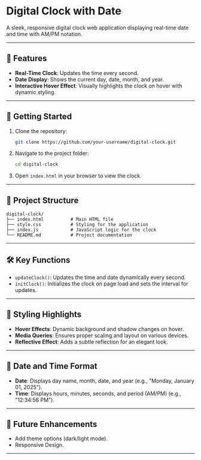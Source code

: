 # Digital Clock with Date

A sleek, responsive digital clock web application displaying real-time date and time with AM/PM notation.

---

## 🧩 Features

- **Real-Time Clock**: Updates the time every second.
- **Date Display**: Shows the current day, date, month, and year.
- **Interactive Hover Effect**: Visually highlights the clock on hover with dynamic styling.

---

## 🚀 Getting Started

1. Clone the repository:
   ```bash
   git clone https://github.com/your-username/digital-clock.git
   ```
2. Navigate to the project folder:
   ```bash
   cd digital-clock
   ```
3. Open `index.html` in your browser to view the clock.

---

## 📂 Project Structure

```
digital-clock/
├── index.html          # Main HTML file
├── style.css           # Styling for the application
├── index.js            # JavaScript logic for the clock
└── README.md           # Project documentation
```

---

## 🛠️ Key Functions

- `updateClock()`: Updates the time and date dynamically every second.
- `initClock()`: Initializes the clock on page load and sets the interval for updates.

---

## 🎨 Styling Highlights

- **Hover Effects**: Dynamic background and shadow changes on hover.
- **Media Queries**: Ensures proper scaling and layout on various devices.
- **Reflective Effect**: Adds a subtle reflection for an elegant look.

---

## 📅 Date and Time Format

- **Date**: Displays day name, month, date, and year (e.g., "Monday, January 01, 2025").
- **Time**: Displays hours, minutes, seconds, and period (AM/PM) (e.g., "12:34:56 PM").

---

## 🔧 Future Enhancements

- Add theme options (dark/light mode).
- Responsive Design.

---
